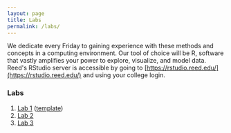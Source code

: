 ```yaml
---
layout: page
title: Labs
permalink: /labs/
---
```


We dedicate every Friday to gaining experience with these methods and
concepts in a computing environment. Our tool of choice will be R, software that
vastly amplifies your power to explore, visualize, and model data. Reed's RStudio
server is accessible by going to [https://rstudio.reed.edu/](https://rstudio.reed.edu/) 
and using your college login.


### Labs

1. <a href = "{{ site.baseurl }}/assets/week-01/lab/lab-1.html" target = "_blank">Lab 1</a> (<a href = "{{ site.baseurl }}/assets/week-01/lab/lab-1-template.Rmd" target = "_blank">template</a>)
2. <a href = "{{ site.baseurl }}/assets/week-02/lab-2.html" target = "_blank">Lab 2</a>
3. <a href = "{{ site.baseurl }}/assets/week-03/lab-3.html" target = "_blank">Lab 3</a>